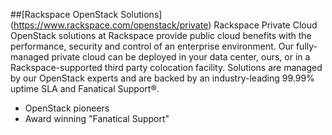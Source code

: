 ##[Rackspace OpenStack Solutions] (https://www.rackspace.com/openstack/private)
Rackspace Private Cloud OpenStack solutions at Rackspace provide public cloud benefits
with the performance, security and control of an enterprise environment. Our fully-managed
private cloud can be deployed in your data center, ours, or in a Rackspace-supported third
party colocation facility. Solutions are managed by our OpenStack experts and are backed
by an industry-leading 99.99% uptime SLA and Fanatical Support®.

* OpenStack pioneers
* Award winning "Fanatical Support"
